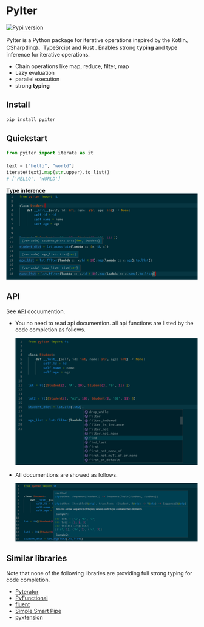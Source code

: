 # PyIter

[![Pypi version](https://img.shields.io/pypi/v/pyiter?style=for-the-badge)](https://pypi.org/project/pyiter/)

PyIter is a Python package for iterative operations inspired by the Kotlin、CSharp(linq)、TypeSrcipt and Rust .
Enables strong **typing** and type inference for iterative operations.

- Chain operations like map, reduce, filter, map
- Lazy evaluation
- parallel execution
- strong **typing**

## Install

```bash
pip install pyiter
```

## Quickstart

```python
from pyiter import iterate as it

text = ["hello", "world"]
iterate(text).map(str.upper).to_list()
# ['HELLO', 'WORLD']
```

**Type inference**
![.](./screenshots/screenshot.png)

## API

See [API](https://pyiter.yish.org/pyiter/sequence.html) docuumention.

- You no need to read api documention. all api functions are listed by the code completion as follows.
  
   ![.](./screenshots/apilist.png)

- All documentions are showed as follows.

   ![.](./screenshots/apidoc.png)

## Similar libraries

Note that none of the following libraries are providing full strong typing for code completion.

- [Pyterator](https://github.com/remykarem/pyterator)
- [PyFunctional](https://github.com/EntilZha/PyFunctional)
- [fluent](https://github.com/dwt/fluent)
- [Simple Smart Pipe](https://github.com/sspipe/sspipe)
- [pyxtension](https://github.com/asuiu/pyxtension)